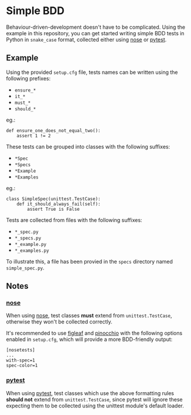 # Simple BDD

Behaviour-driven-development doesn't have to be complicated. Using the example in this repository, you can
get started writing simple BDD tests in Python in `snake_case` format, collected either using
    [nose](https://nose.readthedocs.io) or [pytest](http://pytest.org).

## Example

Using the provided `setup.cfg` file, tests names can be written using the following prefixes:

* `ensure_*`
* `it_*`
* `must_*`
* `should_*`

eg.:

    def ensure_one_does_not_equal_two():
        assert 1 != 2

These tests can be grouped into classes with the following suffixes:

* `*Spec`
* `*Specs`
* `*Example`
* `*Examples`

eg.:

    class SimpleSpec(unittest.TestCase):
        def it_should_always_fail(self):
            assert True is False

Tests are collected from files with the following suffixes:

* `*_spec.py`
* `*_specs.py`
* `*_example.py`
* `*_examples.py`

To illustrate this, a file has been provied in the `specs` directory named `simple_spec.py`.

## Notes

### [nose](https://nose.readthedocs.io)

When using [nose](https://nose.readthedocs.io), test classes **must** extend from
`unittest.TestCase`, otherwise they won't be collected correctly.

It's recommended to use [figleaf]() and [pinocchio]() with the following options enabled in
`setup.cfg`, which will provide a more BDD-friendly output:

    [nosetests]
    ...
    with-spec=1
    spec-color=1

### [pytest](http://pytest.org)

When using [pytest](http://pytest.org), test classes which use the above formatting rules
**should not** extend from `unittest.TestCase`, since pytest will ignore these expecting them
to be collected using the unittest module's default loader.
